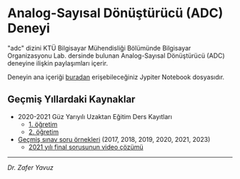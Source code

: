 # Analog-Sayısal Dönüştürücü (ADC) Deneyi

"adc" dizini KTÜ Bilgisayar Mühendisliği Bölümünde Bilgisayar Organizasyonu Lab. dersinde bulunan Analog-Sayısal Dönüştürücü (ADC) deneyine ilişkin paylaşımları içerir.

Deneyin ana içeriği [buradan](https://github.com/zyavuz610/labs_inKTU/blob/master/1_computer_org_lab/adc/analog_digital_converter(ADC).ipynb) erişebileceğiniz Jypiter Notebook dosyasıdır.


## Geçmiş Yıllardaki Kaynaklar
- 2020-2021 Güz Yarıyılı Uzaktan Eğitim Ders Kayıtları
  - [1. öğretim](https://ktu2.adobeconnect.com/_a3703744362/pya079kvw8xy/?session=em2breezwpyce4pqixwzhrsz)
  - [2. öğretim](https://ktu2.adobeconnect.com/_a3703744362/pb4ucsyrvibe/?session=em2breezkarqzv8ehawr85sy)
- [Geçmiş sınav soru örnekleri](https://github.com/zyavuz610/labs_inKTU/tree/master/1_computer_org_lab/adc/pastexams) (2017, 2018, 2019, 2020, 2021, 2023)
  - [2021 yılı final sorusunun video çözümü](https://www.youtube.com/watch?v=Ju-KzXAd2ZQ)

---

_Dr. Zafer Yavuz_

